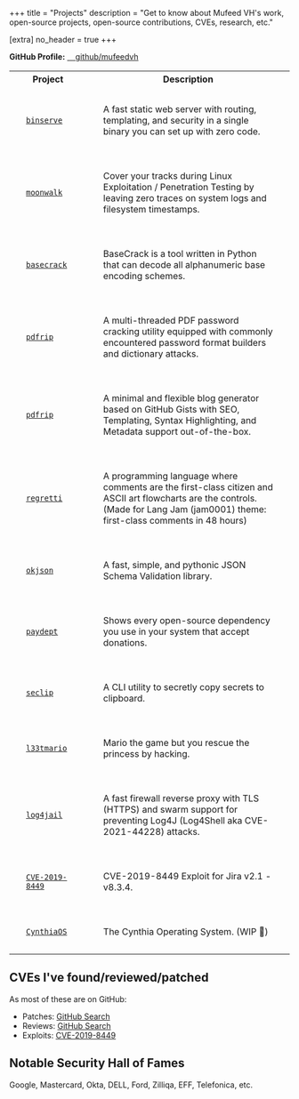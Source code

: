 +++
title = "Projects"
description = "Get to know about Mufeed VH's work, open-source projects, open-source contributions, CVEs, research, etc."

[extra]
no_header = true
+++

**GitHub Profile:** <a href="https://github.com/mufeedvh" target="_blank"><span class="fa-brands fa-github"></span> github/mufeedvh</a>

<table>
    <tr>
        <th>Project</th>
        <th>Description</th>
    </tr>
    <tr>
        <td style="padding: 30px;"><a href="https://github.com/mufeedvh/binserve" target="_blank"><code>binserve</code></a></td>
        <td style="padding: 30px;">A fast static web server with routing, templating, and security in a single binary you can set up with zero code.</td>
    </tr>
    <tr>
        <td style="padding: 30px;"><a href="https://github.com/mufeedvh/moonwalk" target="_blank"><code>moonwalk</code></a></td>
        <td style="padding: 30px;">Cover your tracks during Linux Exploitation / Penetration Testing by leaving zero traces on system logs and filesystem timestamps.</td>
    </tr>
    <tr>
        <td style="padding: 30px;"><a href="https://github.com/mufeedvh/basecrack" target="_blank"><code>basecrack</code></a></td>
        <td style="padding: 30px;">BaseCrack is a tool written in Python that can decode all alphanumeric base encoding schemes.</td>
    </tr>
    <tr>
        <td style="padding: 30px;"><a href="https://github.com/mufeedvh/pdfrip" target="_blank"><code>pdfrip</code></a></td>
        <td style="padding: 30px;">A multi-threaded PDF password cracking utility equipped with commonly encountered password format builders and dictionary attacks.</td>
    </tr>    
    <tr>
        <td style="padding: 30px;"><a href="https://github.com/mufeedvh/gisture" target="_blank"><code>pdfrip</code></a></td>
        <td style="padding: 30px;">A minimal and flexible blog generator based on GitHub Gists with SEO, Templating, Syntax Highlighting, and Metadata support out-of-the-box.</td>
    </tr>      
    <tr>
        <td style="padding: 30px;"><a href="https://github.com/mufeedvh/regretti" target="_blank"><code>regretti</code></a></td>
        <td style="padding: 30px;">A programming language where comments are the first-class citizen and ASCII art flowcharts are the controls. (Made for Lang Jam (jam0001) theme: first-class comments in 48 hours)</td>
    </tr>  
    <tr>
        <td style="padding: 30px;"><a href="https://github.com/mufeedvh/okjson" target="_blank"><code>okjson</code></a></td>
        <td style="padding: 30px;">A fast, simple, and pythonic JSON Schema Validation library.</td>
    </tr>    
    <tr>
        <td style="padding: 30px;"><a href="https://github.com/mufeedvh/paydept" target="_blank"><code>paydept</code></a></td>
        <td style="padding: 30px;">Shows every open-source dependency you use in your system that accept donations.</td>
    </tr>   
    <tr>
        <td style="padding: 30px;"><a href="https://github.com/mufeedvh/seclip" target="_blank"><code>seclip</code></a></td>
        <td style="padding: 30px;">A CLI utility to secretly copy secrets to clipboard.</td>
    </tr>  
    <tr>
        <td style="padding: 30px;"><a href="https://github.com/mufeedvh/l33tmario" target="_blank"><code>l33tmario</code></a></td>
        <td style="padding: 30px;">Mario the game but you rescue the princess by hacking.</td>
    </tr> 
    <tr>
        <td style="padding: 30px;"><a href="https://github.com/mufeedvh/log4jail" target="_blank"><code>log4jail</code></a></td>
        <td style="padding: 30px;">A fast firewall reverse proxy with TLS (HTTPS) and swarm support for preventing Log4J (Log4Shell aka CVE-2021-44228) attacks.</td>
    </tr>     
    <tr>
        <td style="padding: 30px;"><a href="https://github.com/mufeedvh/CVE-2019-8449" target="_blank"><code>CVE-2019-8449</code></a></td>
        <td style="padding: 30px;">CVE-2019-8449 Exploit for Jira v2.1 - v8.3.4.</td>
    </tr>  
    <tr>
        <td style="padding: 30px;"><a href="https://github.com/CynthiaOS/cynthia" target="_blank"><code>CynthiaOS</code></a></td>
        <td style="padding: 30px;">The Cynthia Operating System. (WIP 🚧)</td>
    </tr>                            
</table>

## CVEs I've found/reviewed/patched

As most of these are on GitHub:

- Patches: [GitHub Search](https://github.com/search?p=1&q=author%3Amufeedvh+org%3A418sec+is%3Amerged&type=Issues)
- Reviews: [GitHub Search](https://github.com/search?q=reviewed-by%3Amufeedvh+org%3A418sec+is%3Amerged&type=Issues)
- Exploits: [CVE-2019-8449](https://github.com/mufeedvh/CVE-2019-8449)

## Notable Security Hall of Fames

Google, Mastercard, Okta, DELL, Ford, Zilliqa, EFF, Telefonica, etc.

<style>:host,:root{--fa-font-brands:normal 400 1em/1 "Font Awesome 6 Brands"}@font-face{font-family:"Font Awesome 6 Brands";font-style:normal;font-weight:400;font-display:block;src:url('/fonts/fa-brands-400.woff2') format("woff2"),url('/fonts/fa-brands-400.ttf') format("truetype")}.fa-brands,.fab{font-family:"Font Awesome 6 Brands";font-weight:400}.fa-github:before{content:"\f09b"}.fa-github-alt:before{content:"\f113"}.fa-github-square:before{content:"\f092"}.fa-twitter:before{content:"\f099"}.fa-twitter-square:before{content:"\f081"}.fa-instagram:before{content:"\f16d"}.fa-instagram-square:before{content:"\e055"}.fa-youtube:before{content:"\f167"}.fa-youtube-square:before{content:"\f431"}</style>
